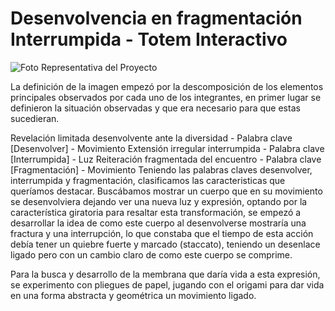 # Desenvolvencia en fragmentación Interrumpida - Totem Interactivo

![Foto Representativa del Proyecto](https://picsum.photos/400/300?grayscale)

La definición de la imagen empezó por la descomposición de los elementos principales observados por cada uno de los integrantes, en primer lugar se definieron la situación observadas y que era necesario para que estas sucedieran.

Revelación limitada desenvolvente ante la diversidad - Palabra clave [Desenvolver] - Movimiento 
Extensión irregular interrumpida - Palabra clave [Interrumpida] - Luz 
Reiteración fragmentada del encuentro -  Palabra clave [Fragmentación] - Movimiento
Teniendo las palabras claves desenvolver, interrumpida y fragmentación, clasificamos las caracteristicas que queríamos destacar. Buscábamos mostrar un cuerpo que en su movimiento se desenvolviera dejando ver una nueva luz y expresión, optando por la característica giratoria para resaltar esta transformación, se empezó a desarrollar la idea de como este cuerpo al desenvolverse mostraría una fractura y una interrupción, lo que constaba que el tiempo de esta acción debía tener un quiebre fuerte y marcado (staccato), teniendo un desenlace ligado pero con un cambio claro de como este cuerpo se comprime.

Para la busca y desarrollo de la membrana que daría vida a esta expresión, se experimento con pliegues de papel, jugando con el origami para dar vida en una forma abstracta y geométrica un movimiento ligado.

